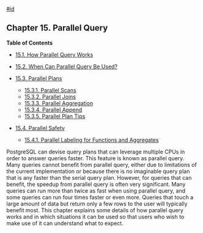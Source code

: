 [#id](#PARALLEL-QUERY)

## Chapter 15. Parallel Query

**Table of Contents**

  * [15.1. How Parallel Query Works](how-parallel-query-works)
  * [15.2. When Can Parallel Query Be Used?](when-can-parallel-query-be-used)
  * [15.3. Parallel Plans](parallel-plans)

    - [15.3.1. Parallel Scans](parallel-plans#PARALLEL-SCANS)
    - [15.3.2. Parallel Joins](parallel-plans#PARALLEL-JOINS)
    - [15.3.3. Parallel Aggregation](parallel-plans#PARALLEL-AGGREGATION)
    - [15.3.4. Parallel Append](parallel-plans#PARALLEL-APPEND)
    - [15.3.5. Parallel Plan Tips](parallel-plans#PARALLEL-PLAN-TIPS)

* [15.4. Parallel Safety](parallel-safety)

  * [15.4.1. Parallel Labeling for Functions and Aggregates](parallel-safety#PARALLEL-LABELING)



PostgreSQL can devise query plans that can leverage multiple CPUs in order to answer queries faster. This feature is known as parallel query. Many queries cannot benefit from parallel query, either due to limitations of the current implementation or because there is no imaginable query plan that is any faster than the serial query plan. However, for queries that can benefit, the speedup from parallel query is often very significant. Many queries can run more than twice as fast when using parallel query, and some queries can run four times faster or even more. Queries that touch a large amount of data but return only a few rows to the user will typically benefit most. This chapter explains some details of how parallel query works and in which situations it can be used so that users who wish to make use of it can understand what to expect.